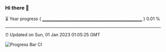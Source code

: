### Hi there 👋

⏳ Year progress { ▁▁▁▁▁▁▁▁▁▁▁▁▁▁▁▁▁▁▁▁▁▁▁▁▁▁▁▁▁▁ } 0.01 %

---

⏰ Updated on Sun, 01 Jan 2023 01:05:25 GMT

![Progress Bar CI](https://github.com/liununu/liununu/workflows/Progress%20Bar%20CI/badge.svg)
